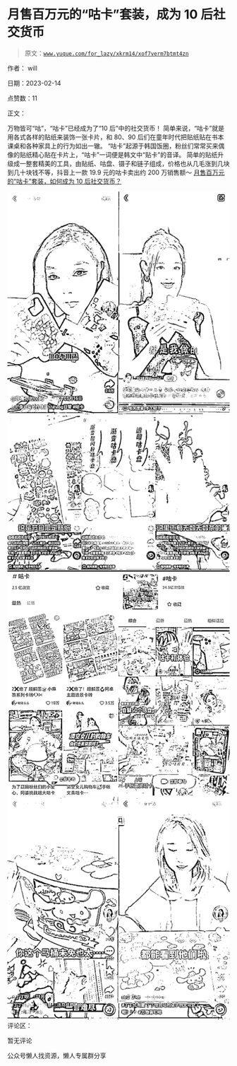 # 月售百万元的“咕卡”套装，成为 10 后社交货币

> 原文：[`www.yuque.com/for_lazy/xkrm14/xof7verm7btmt4zn`](https://www.yuque.com/for_lazy/xkrm14/xof7verm7btmt4zn)



作者： will



日期：2023-02-14



点赞数：11



正文：



万物皆可“咕”，“咕卡”已经成为了“10 后”中的社交货币！ 简单来说，“咕卡”就是用各式各样的贴纸来装饰一张卡片，和 80、90 后们在童年时代把贴纸贴在书本课桌和各种家具上的行为如出一辙。 “咕卡”起源于韩国饭圈，粉丝们常常买来偶像的贴纸精心贴在卡片上，“咕卡”一词便是韩文中“贴卡”的音译。 简单的贴纸升级成一整套精美的工具，由贴纸、咕盘、镊子和链子组成，价格也从几毛涨到几块到几十块钱不等，抖音上一款 19.9 元的咕卡卖出约 200 万销售额～ [月售百万元的“咕卡”套装，如何成为 10 后社交货币？](https://mp.weixin.qq.com/s/zXDrrEK8WYyL3iWuWQz_iA)



![](img/48b73f55414d5b7aede5666217c7cb93.png)  <ne-p id="u4cab9bf8" data-lake-id="u4cab9bf8">![](img/efd3ae10784b824c209d151f79da258a.png)  <ne-p id="u8963de63" data-lake-id="u8963de63">![](img/1f0f2f6294858b958cb9b26d1342d615.png)  <ne-p id="u7e84ade3" data-lake-id="u7e84ade3">![](img/e49bbfb59841c68520226a4340870fc6.png)  <ne-p id="u5f87e7d6" data-lake-id="u5f87e7d6">评论区：



暂无评论



公众号懒人找资源，懒人专属群分享

</ne-p></ne-p></ne-p></ne-p>